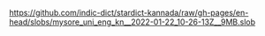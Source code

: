 https://github.com/indic-dict/stardict-kannada/raw/gh-pages/en-head/slobs/mysore_uni_eng_kn__2022-01-22_10-26-13Z__9MB.slob  
